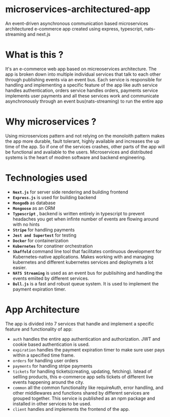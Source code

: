 # microservices-architectured-app
An event-driven asynchronous communication based microservices architectured e-commerce app created using express, typescript, nats-streaming and next.js

# What is this ?

It's an e-commerce web app based on micreoservices architecture. The app is broken down into multiple individual services that talk to each other through
publishing events via an event bus. Each service is responsible for handling and implementing a specific feature of the app like auth service handles authentication,
orders service handles orders, payments service implements user payments and all these services work and communicate asynchronously through an event bus(nats-streaming)
to run the entire app

# Why microservices ?

Using microservices pattern and not relying on the monoloith pattern makes the app more durable, fault tolerant, highly available and increases the up time of the app.
So if one of the services crashes, other parts of the app will be functional and available to the users. Microservices and distributed systems is the heart of modren
software and backend engineering.


# Technologies used

- **`Next.js`** for server side rendering and building frontend
- **`Express.js`** is used for building backend
- **`Mongodb`** as database
- **`Mongoose`** as an ORM
- **`Typescript`** , backend is written entirely in typescript to prevent headaches you get when infinte number of events are flowing around with no hints
- **`Stripe`** for handling payments
- **`Jest and Supertest`** for testing 
- **`Docker`** for containerization
- **`Kubernetes`** for conatiner orchestration
- **`Skaffold`** command line tool that facilitates continuous development for Kubernetes-native applications. Makes working with and managing kubernetes 
                  and different kubernetes services and deploymets a lot easier.
- **`NATS Streaming`** is used as an event bus for publisihing and handling the events emiited by different services.
- **`Bull.js`** is a fast and robust queue system. It is used to implement the payment expiration timer.


# App Architecture

The app is divided into 7 services that handle and implement a specific feature and functionality of app:

- `auth` handles the entire app authentication and authorization. JWT and cookie based authentication is used.
- `expiration` handles the payment expiration timer to make sure user pays within a specified time frame. 
- `orders` for handling user orders
- `payments` for handling stripe payments
- `tickets` for handling tickets(creating, updating, fetching). Istead of sellling products, this e-commerce app sells tickets of different live events happening around the city.
- `common` all the common functionality like requireAuth, error handling, and other middlewares and functions shared by different services are grouped together. 
            This service is published as an npm package and installed in other services to be used. 
- `client` handles and implements the frontend of the app.
